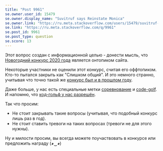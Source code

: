 ```yaml
---
title: "Post 9961"
se.owner.user_id: 15479
se.owner.display_name: "Suvitruf says Reinstate Monica"
se.owner.link: "https://ru.meta.stackoverflow.com/users/15479/suvitruf-says-reinstate-monica"
se.link: "https://ru.meta.stackoverflow.com/q/9961"
se.post_id: 9961
se.post_type: question
se.score: 13
---
```

<p>Этот вопрос создан с информационной целью - донести мысль, что <a href="https://ru.stackoverflow.com/q/1061127/15479">Новогодний конкурс 2020 года</a> является онтопиком сайта.</p>

<p>Некоторые участники не оценили этот конкурс, считая его оффтопиком. Кто-то пытался закрыть как "Слишком общий". И это немного странно, учитывая что точно такой же <a href="https://ru.stackoverflow.com/q/924210/15479">конкурс был и в прошлом году</a>.</p>

<p>Даже больше, у нас есть специальные метки <a href="https://ru.stackoverflow.com/questions/tagged/%d1%81%d0%be%d1%80%d0%b5%d0%b2%d0%bd%d0%be%d0%b2%d0%b0%d0%bd%d0%b8%d0%b5" class="post-tag" title="показать вопросы с меткой [соревнование]" rel="tag">соревнование</a> и <a href="https://ru.stackoverflow.com/questions/tagged/code-golf" class="post-tag" title="показать вопросы с меткой [code-golf]" rel="tag">code-golf</a>. И напомню, что <a href="https://ru.meta.stackoverflow.com/q/2933/15479">код-гольф у нас разрешён</a>.</p>

<p>Так что просим:</p>

<ul>
<li>Не стоит закрывать такие вопросы (учитывая, что подобный конкурс лишь раз в год).</li>
<li>Не стоит ставить тревоги на таких вопросах (тревоги не для этого нужны).</li>
</ul>

<p>Ну и милости просим, вы всегда можете поучаствовать в конкурсе или предложить награду   (◕‿◕)</p>

